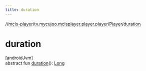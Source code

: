 ```yaml
---
title: duration
---
```

//[mcls-player](../../../index.html)/[tv.mycujoo.mclsplayer.player.player](../index.html)/[Player](index.html)/[duration](duration.html)



# duration



[androidJvm]\
abstract fun [duration](duration.html)(): [Long](https://kotlinlang.org/api/latest/jvm/stdlib/kotlin/-long/index.html)




